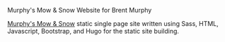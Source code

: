 Murphy's Mow & Snow Website for Brent Murphy

[Murphy's Mow & Snow](https://murphysmowandsnow.com/)
static single page site written using Sass, HTML, Javascript, Bootstrap, and Hugo for the static site building.
